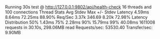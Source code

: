 Running 30s test @ http://127.0.0.1:9802/api/health-check
  16 threads and 100 connections
  Thread Stats   Avg      Stdev     Max   +/- Stdev
    Latency     4.59ms    8.64ms  72.25ms   88.90%
    Req/Sec     3.37k   346.69     8.20k    72.98%
  Latency Distribution
     50%    1.43ms
     75%    2.28ms
     90%   15.79ms
     99%   40.08ms
  1611008 requests in 30.10s, 298.06MB read
Requests/sec:  53530.40
Transfer/sec:      9.90MB

